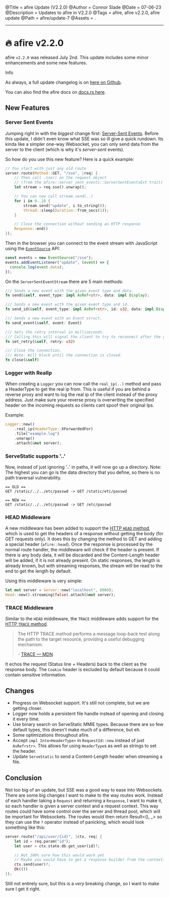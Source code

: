 @Title = afire Update (V2.2.0)
@Author = Connor Slade
@Date = 07-06-23
@Description = Updates to afire in V2.2.0
@Tags = afire, afire v2.2.0, afire update
@Path = afire/update-7
@Assets = .

---

# 🔥 afire v2.2.0

afire `v2.2.0` was released July 2nd.
This update includes some minor enhancements and some new features.

<div ad info>
Info

As always, a full update changelog is on [here on Github](https://github.com/Basicprogrammer10/afire/releases/tag/v2.2.0).

You can also find the afire docs on [docs.rs here](https://docs.rs/afire/latest/afire).

</div>

## New Features

### Server Sent Events

Jumping right in with the _biggest_ change first: [Server-Sent Events][sse].
Before this update, I didn't even know what SSE was so ill give a quick rundown.
Its kinda like a simpler one-way Websocket, you can only send data from the server to the client (which is why it's _server-sent_ events).

So how do you use this new feature?
Here is a quick example:

```rust
// You start with just any old route
server.route(Method::GET, "/sse", |req| {
    // Then call .sse() on the request object
    // (from the afire::server_sent_events::ServerSentEventsExt trait)
    let stream = req.sse().unwrap();

    // You can now call stream.send(..)
    for i in 0..10 {
        stream.send("update", i.to_string());
        thread::sleep(Duration::from_secs(1));
    }

    // Close the connection without sending an HTTP response
    Response::end()
});
```

Then in the browser you can connect to the event stream with JavaScript using the [`EventSource`](https://developer.mozilla.org/en-US/docs/Web/API/EventSource) API:

```javascript
const events = new EventSource("/sse");
events.addEventListener("update", (event) => {
  console.log(event.data);
});
```

On the `ServerSentEventStream` there are 5 main methods:

```rust
/// Sends a new event with the given event type and data.
fn send(&self, event_type: impl AsRef<str>, data: impl Display);

/// Sends a new event with the given event type and id.
fn send_id(&self, event_type: impl AsRef<str>, id: u32, data: impl Display)

/// Sends a new event with an Event struct.
fn send_event(&self, event: Event)

/// Sets the retry interval in milliseconds.
/// Calling this will signal the client to try to reconnect after the given amount of milliseconds.
fn set_retry(&self, retry: u32)

/// Close the connection.
/// Note: Will block until the connection is closed.
fn close(&self)
```

### Logger with RealIp

When creating a `Logger` you can now call the `real_ip(..)` method and pass a HeaderType to get the real ip from.
This is useful if you are behind a reverse proxy and want to log the real ip of the client instead of the proxy address.
Just make sure your reverse proxy is overwriting the specified header on the incoming requests so clients cant spoof their original Ips.

Example:

```rust
Logger::new()
    .real_ip(HeaderType::XForwardedFor)
    .file("example.log")
    .unwrap()
    .attach(&mut server);
```

### ServeStatic supports '..'

Now, instead of just ignoring '..' in paths, it will now go up a directory.
Note: The highest you can go is the data directory that you define, so there is no path traversal vulnerability.

```
== OLD ==
GET /static/../../etc/passwd -> GET /static/etc/passwd

== NEW ==
GET /static/../../etc/passwd -> GET /etc/passwd
```

### HEAD Middleware

A new middleware has been added to support the [HTTP `HEAD` method][head], which is used to get the headers of a response without getting the body (for GET requests only).
It does this by changing the method to GET and adding a special header (`afire::head`).
Once the response is processed by the normal route handler, the middleware will check if the header is present.
If there is any body data, it will be discarded and the Content-Length header will be added, if it is not already present.
On static responses, the length is already known, but with streaming responses, the stream will be read to the end to get the length by default.

Using this middleware is very simple:

```rust
let mut server = Server::new("localhost", 8080);
Head::new().streaming(false).attach(&mut server);
```

### TRACE Middleware

Similar to the `HEAD` middleware, the `TRACE` middleware adds support for the [HTTP `TRACE` method][trace].

> The HTTP TRACE method performs a message loop-back test along the path to the target resource, providing a useful debugging mechanism.
>
> \- [TRACE &mdash; MDN][trace]

It echos the request (Status line + Headers) back to the client as the response body.
The `Cookie` header is excluded by default because it could contain sensitive information.

## Changes

- Progress on Websocket support. It's still not complete, but we are getting closer.
- Logger now holds a persistent file handle instead of opening and closing it every time.
- Use binary search on ServeStatic MMIE types.
  Because there are so few default types, this doesn't make much of a difference, but eh.
- Some optimizations throughout afire.
- Accept `impl Into<HeaderType>` in `RequestId::new` instead of just `AsRef<str>`.
  This allows for using `HeaderType`s as well as strings to set the header.
- Update `ServeStatic` to send a Content-Length header when streaming a file.

## Conclusion

Not too big of an update, but SSE was a good way to ease into Websockets.
There are some big changes I want to make to the way routes work.
Instead of each handler taking a `Request` and returning a `Response`, I want to make it, so each handler is given a server context and a request context.
This way routes could have some control over the server and thread pool, which will be important for Websockets.
The routes would then return Result<(), \_> so they can use the `?` operator instead of panicking, which would look something like this:

```rust
server.route("/api/user/{id}", |ctx, req| {
    let id = req.param("id");
    let user = ctx.state.db.get_user(id)?;

    // Not 100% sure how this would work yet
    // Maybe you would have to get a response builder from the context?
    ctx.send(user)?;
    Ok(())
});
```

Still not entirely sure, but this is a _very_ breaking change, so I want to make sure I get it right.

<!--  -->

[sse]: https://developer.mozilla.org/en-US/docs/Web/API/Server-sent_events
[head]: https://developer.mozilla.org/en-US/docs/web/http/methods/head
[trace]: https://developer.mozilla.org/en-US/docs/Web/HTTP/Methods/TRACE
